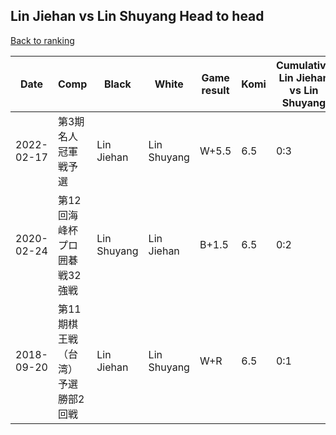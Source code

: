 ## Lin Jiehan vs Lin Shuyang Head to head

[Back to ranking](../../index.md)




| **Date** | **Comp** | **Black** | **White** | **Game result** | **Komi** | **Cumulative Lin Jiehan vs Lin Shuyang** | **Lin Jiehan streak** | **Lin Shuyang streak** | 
| --- | --- | --- | --- | --- | --- | --- | --- | --- |
| 2022-02-17 | 第3期名人冠軍戦予選 | Lin Jiehan | Lin Shuyang | W+5.5 | 6.5 | 0:3 | 0 | 3 | 
| 2020-02-24 | 第12回海峰杯プロ囲碁戦32強戦 | Lin Shuyang | Lin Jiehan | B+1.5 | 6.5 | 0:2 | 0 | 2 | 
| 2018-09-20 | 第11期棋王戦（台湾）予選勝部2回戦 | Lin Jiehan | Lin Shuyang | W+R | 6.5 | 0:1 | 0 | 1 |




